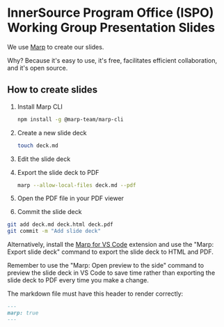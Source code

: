# InnerSource Program Office (ISPO) Working Group Presentation Slides

We use [Marp](https://marp.app/) to create our slides.

Why? Because it's easy to use, it's free, facilitates efficient collaboration, and it's open source.

## How to create slides

1. Install Marp CLI

    ```bash
    npm install -g @marp-team/marp-cli
    ```

2. Create a new slide deck

    ```bash
    touch deck.md
    ```

3. Edit the slide deck
4. Export the slide deck to PDF

    ```bash
    marp --allow-local-files deck.md --pdf
    ```

5. Open the PDF file in your PDF viewer
6. Commit the slide deck

```bash
git add deck.md deck.html deck.pdf
git commit -m "Add slide deck"
```

Alternatively, install the [Marp for VS Code](https://marketplace.visualstudio.com/items?itemName=marp-team.marp-vscode) extension and use the "Marp: Export slide deck" command to export the slide deck to HTML and PDF.

Remember to use the "Marp: Open preview to the side" command to preview the slide deck in VS Code to save time rather than exporting the slide deck to PDF every time you make a change.

The markdown file must have this header to render correctly:

```markdown
---
marp: true
---
```
